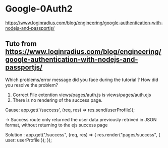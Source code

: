 # Google-0Auth2
https://www.loginradius.com/blog/engineering/google-authentication-with-nodejs-and-passportjs/

## Tuto from  https://www.loginradius.com/blog/engineering/google-authentication-with-nodejs-and-passportjs/

Which problems/error message did you face during the tutorial ? How did you resolve the problem?

1. Correct File extention  views/pages/auth.js is views/pages/auth.ejs
2. There is no rendering of the success page. 

Cause: app.get('/success', (req, res) => res.send(userProfile));
 
 -> Success route only returned the user data previously retrived in JSON format, without returning to the ejs success page  

Solution : app.get("/success", (req, res) => {
  res.render("pages/success", { user: userProfile });
});
